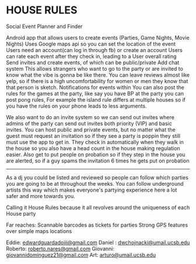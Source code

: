 # HOUSE RULES
Social Event Planner and Finder

Android app that allows users to create events (Parties, Game Nights, Movie Nights)
Uses Google maps api so you can set the location of the event
Users need an account(can log in through fb) or create an account
Users can rate each event after they check in, leading to a User overall rating
Send invites and create events, of which can be public/private
Add chat system
This allows strangers who want to go to the party or are invited to know what the vibe is gonna be like there. You can leave reviews almost like yelp, so if there is a high uncomfortability for women or men they know that that person is sketch.
Notifications for events within
You can also post the rules for the games at the party, like say you have BP at the party you can post pong rules, For example the island rule differs at multiple houses so if you have the rules on your phone leads to less arguments.

We also want to do an invite system so we can send out invites where admins of the party can send out invites both priority (VIP) and basic invites. You can host public and private events, but no matter what the guest must request an invitation so if they see a party is poppin they still must use the app to get in. They check in automatically when they walk in the house so you also have a head count in the house making regulation easier. Also get to put people on probation so if they step in the house you are alerted, so if a guy spams the invitation 6 times he gets put on probation

____________________________________________________________________________

As a dj you could be listed and reviewed so people can follow which parties you are going to be at throughout the weeks. You can follow underground artists this way which makes everyone's partying experience here a lot safer and more towards you.

Calling it House Rules because it all revolves around the uniqueness of each House party


Far reaches:
Scannable barcodes as tickets for parties
Strong GPS features over simple maps locations

Eddie: edwardguardadoiii@gmail.com
Daniel : dwchojnacki@umail.ucsb.edu
Roberto: roberto.nares@gmail.com
Giovanni: giovannidominguez21@gmail.com
Art: arturo@umail.ucsb.edu
